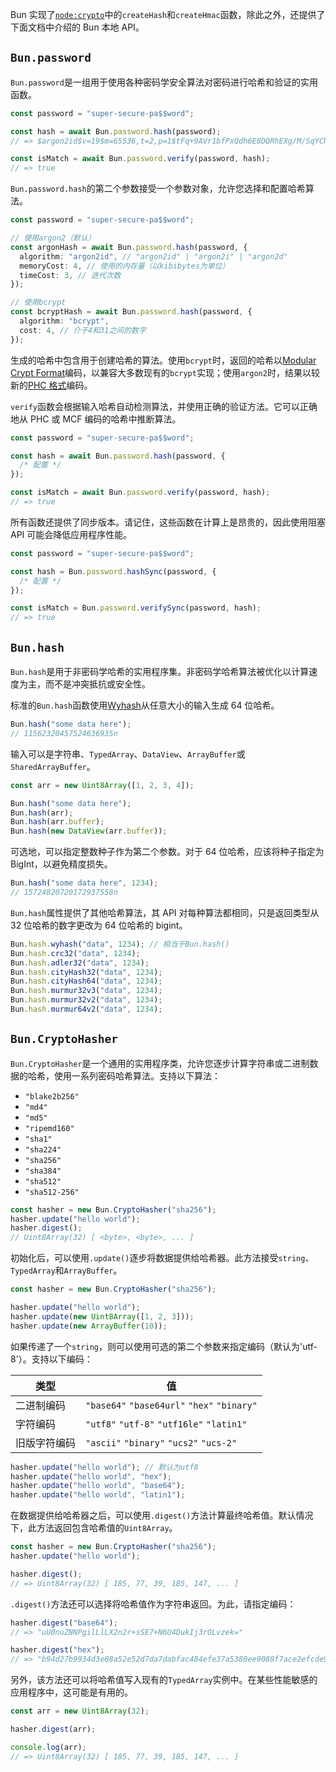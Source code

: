 Bun 实现了[`node:crypto`](https://nodejs.org/api/crypto.html)中的`createHash`和`createHmac`函数，除此之外，还提供了下面文档中介绍的 Bun 本地 API。

## `Bun.password`

`Bun.password`是一组用于使用各种密码学安全算法对密码进行哈希和验证的实用函数。

```ts
const password = "super-secure-pa$$word";

const hash = await Bun.password.hash(password);
// => $argon2id$v=19$m=65536,t=2,p=1$tFq+9AVr1bfPxQdh6E8DQRhEXg/M/SqYCNu6gVdRRNs$GzJ8PuBi+K+BVojzPfS5mjnC8OpLGtv8KJqF99eP6a4

const isMatch = await Bun.password.verify(password, hash);
// => true
```

`Bun.password.hash`的第二个参数接受一个参数对象，允许您选择和配置哈希算法。

```ts
const password = "super-secure-pa$$word";

// 使用argon2（默认）
const argonHash = await Bun.password.hash(password, {
  algorithm: "argon2id", // "argon2id" | "argon2i" | "argon2d"
  memoryCost: 4, // 使用的内存量（以kibibytes为单位）
  timeCost: 3, // 迭代次数
});

// 使用bcrypt
const bcryptHash = await Bun.password.hash(password, {
  algorithm: "bcrypt",
  cost: 4, // 介于4和31之间的数字
});
```

生成的哈希中包含用于创建哈希的算法。使用`bcrypt`时，返回的哈希以[Modular Crypt Format](https://passlib.readthedocs.io/en/stable/modular_crypt_format.html)编码，以兼容大多数现有的`bcrypt`实现；使用`argon2`时，结果以较新的[PHC 格式](https://github.com/P-H-C/phc-string-format/blob/master/phc-sf-spec.md)编码。

`verify`函数会根据输入哈希自动检测算法，并使用正确的验证方法。它可以正确地从 PHC 或 MCF 编码的哈希中推断算法。

```ts
const password = "super-secure-pa$$word";

const hash = await Bun.password.hash(password, {
  /* 配置 */
});

const isMatch = await Bun.password.verify(password, hash);
// => true
```

所有函数还提供了同步版本。请记住，这些函数在计算上是昂贵的，因此使用阻塞 API 可能会降低应用程序性能。

```ts
const password = "super-secure-pa$$word";

const hash = Bun.password.hashSync(password, {
  /* 配置 */
});

const isMatch = Bun.password.verifySync(password, hash);
// => true
```

## `Bun.hash`

`Bun.hash`是用于非密码学哈希的实用程序集。非密码学哈希算法被优化以计算速度为主，而不是冲突抵抗或安全性。

标准的`Bun.hash`函数使用[Wyhash](https://github.com/wangyi-fudan/wyhash)从任意大小的输入生成 64 位哈希。

```ts
Bun.hash("some data here");
// 11562320457524636935n
```

输入可以是字符串、`TypedArray`、`DataView`、`ArrayBuffer`或`SharedArrayBuffer`。

```ts
const arr = new Uint8Array([1, 2, 3, 4]);

Bun.hash("some data here");
Bun.hash(arr);
Bun.hash(arr.buffer);
Bun.hash(new DataView(arr.buffer));
```

可选地，可以指定整数种子作为第二个参数。对于 64 位哈希，应该将种子指定为 BigInt，以避免精度损失。

```ts
Bun.hash("some data here", 1234);
// 15724820720172937558n
```

`Bun.hash`属性提供了其他哈希算法，其 API 对每种算法都相同，只是返回类型从 32 位哈希的数字更改为 64 位哈希的 bigint。

```ts
Bun.hash.wyhash("data", 1234); // 相当于Bun.hash()
Bun.hash.crc32("data", 1234);
Bun.hash.adler32("data", 1234);
Bun.hash.cityHash32("data", 1234);
Bun.hash.cityHash64("data", 1234);
Bun.hash.murmur32v3("data", 1234);
Bun.hash.murmur32v2("data", 1234);
Bun.hash.murmur64v2("data", 1234);
```

## `Bun.CryptoHasher`

`Bun.CryptoHasher`是一个通用的实用程序类，允许您逐步计算字符串或二进制数据的哈希，使用一系列密码哈希算法。支持以下算法：

- `"blake2b256"`
- `"md4"`
- `"md5"`
- `"ripemd160"`
- `"sha1"`
- `"sha224"`
- `"sha256"`
- `"sha384"`
- `"sha512"`
- `"sha512-256"`

```ts
const hasher = new Bun.CryptoHasher("sha256");
hasher.update("hello world");
hasher.digest();
// Uint8Array(32) [ <byte>, <byte>, ... ]
```

初始化后，可以使用`.update()`逐步将数据提供给哈希器。此方法接受`string`、`TypedArray`和`ArrayBuffer`。

```ts
const hasher = new Bun.CryptoHasher("sha256");

hasher.update("hello world");
hasher.update(new Uint8Array([1, 2, 3]));
hasher.update(new ArrayBuffer(10));
```

如果传递了一个`string`，则可以使用可选的第二个参数来指定编码（默认为'utf-8'）。支持以下编码：

| 类型         | 值                                          |
| ------------ | ------------------------------------------- |
| 二进制编码   | `"base64"` `"base64url"` `"hex"` `"binary"` |
| 字符编码     | `"utf8"` `"utf-8"` `"utf16le"` `"latin1"`   |
| 旧版字符编码 | `"ascii"` `"binary"` `"ucs2"` `"ucs-2"`     |

```ts
hasher.update("hello world"); // 默认为utf8
hasher.update("hello world", "hex");
hasher.update("hello world", "base64");
hasher.update("hello world", "latin1");
```

在数据提供给哈希器之后，可以使用`.digest()`方法计算最终哈希值。默认情况下，此方法返回包含哈希值的`Uint8Array`。

```ts
const hasher = new Bun.CryptoHasher("sha256");
hasher.update("hello world");

hasher.digest();
// => Uint8Array(32) [ 185, 77, 39, 185, 147, ... ]
```

`.digest()`方法还可以选择将哈希值作为字符串返回。为此，请指定编码：

```ts
hasher.digest("base64");
// => "uU0nuZNNPgilLlLX2n2r+sSE7+N6U4DukIj3rOLvzek="

hasher.digest("hex");
// => "b94d27b9934d3e08a52e52d7da7dabfac484efe37a5380ee9088f7ace2efcde9"
```

另外，该方法还可以将哈希值写入现有的`TypedArray`实例中。在某些性能敏感的应用程序中，这可能是有用的。

```ts
const arr = new Uint8Array(32);

hasher.digest(arr);

console.log(arr);
// => Uint8Array(32) [ 185, 77, 39, 185, 147, ... ]
```
